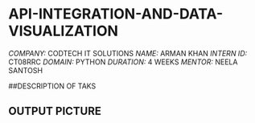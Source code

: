 # API-INTEGRATION-AND-DATA-VISUALIZATION


_COMPANY:_ CODTECH IT SOLUTIONS
_NAME:_ ARMAN KHAN
_INTERN ID:_ CT08RRC
_DOMAIN:_ PYTHON 
_DURATION:_ 4 WEEKS
_MENTOR:_  NEELA SANTOSH

##DESCRIPTION OF TAKS

## OUTPUT PICTURE

